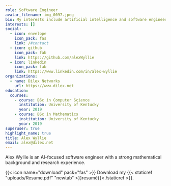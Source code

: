 ```yaml
---
role: Software Engineer
avatar_filename: img_0097.jpeg
bio: My interests include artificial intelligence and software engineering.
interests: []
social:
  - icon: envelope
    icon_pack: fas
    link: /#contact
  - icon: github
    icon_pack: fab
    link: https://github.com/alexWyllie
  - icon: linkedin
    icon_pack: fab
    link: https://www.linkedin.com/in/alex-wyllie
organizations:
  - name: Dilex Networks
    url: https://www.dilex.net
education:
  courses:
    - course: BSc in Computer Science
      institution: University of Kentucky
      year: 2019
    - course: BSc in Mathematics
      institution: University of Kentucky
      year: 2019
superuser: true
highlight_name: true
title: Alex Wyllie
email: alex@dilex.net
---
```

Alex Wyllie is an AI-focused software engineer with a strong mathematical background and research experience. 

{{< icon name="download" pack="fas" >}} Download my {{< staticref "uploads/Resume.pdf" "newtab" >}}resumé{{< /staticref >}}.